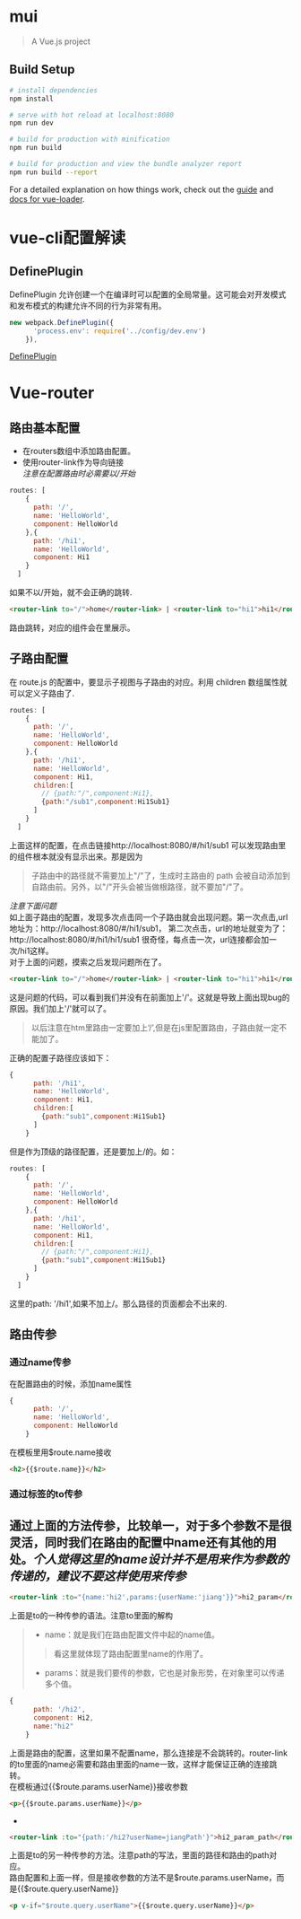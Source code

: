 # mui

> A Vue.js project

## Build Setup

``` bash
# install dependencies
npm install

# serve with hot reload at localhost:8080
npm run dev

# build for production with minification
npm run build

# build for production and view the bundle analyzer report
npm run build --report
```

For a detailed explanation on how things work, check out the [guide](http://vuejs-templates.github.io/webpack/) and [docs for vue-loader](http://vuejs.github.io/vue-loader).  
# vue-cli配置解读  
## DefinePlugin  
DefinePlugin 允许创建一个在编译时可以配置的全局常量。这可能会对开发模式和发布模式的构建允许不同的行为非常有用。  
```js
new webpack.DefinePlugin({
      'process.env': require('../config/dev.env')
    }),
```
[DefinePlugin](https://webpack.docschina.org/plugins/define-plugin/)  

# Vue-router  
## 路由基本配置  
- 在routers数组中添加路由配置。  
- 使用router-link作为导向链接  
*注意在配置路由时必需要以/开始*  
```js
routes: [
    {
      path: '/',
      name: 'HelloWorld',
      component: HelloWorld
    },{
      path: '/hi1',
      name: 'HelloWorld',
      component: Hi1
    }
  ]
```
如果不以/开始，就不会正确的跳转.  
```html
<router-link to="/">home</router-link> | <router-link to="hi1">hi1</router-link>
```
路由跳转，对应的组件会在<router-view/>里展示。  
## 子路由配置  
在 route.js 的配置中，要显示子视图与子路由的对应。利用 children 数组属性就可以定义子路由了.   
```js
routes: [
    {
      path: '/',
      name: 'HelloWorld',
      component: HelloWorld
    },{
      path: '/hi1',
      name: 'HelloWorld',
      component: Hi1,
      children:[
        // {path:"/",component:Hi1},
        {path:"/sub1",component:Hi1Sub1}
      ]
    }
  ]
```
上面这样的配置，在点击链接http://localhost:8080/#/hi1/sub1 可以发现路由里的组件根本就没有显示出来。那是因为  
>子路由中的路径就不需要加上"/"了，生成时主路由的 path 会被自动添加到自路由前。另外，以"/"开头会被当做根路径，就不要加"/"了。  

*注意下面问题*  
如上面子路由的配置，发现多次点击同一个子路由就会出现问题。第一次点击,url地址为：http://localhost:8080/#/hi1/sub1， 第二次点击，url的地址就变为了：http://localhost:8080/#/hi1/hi1/sub1
很奇怪，每点击一次，url连接都会加一次/hi1这样。  
对于上面的问题，摸索之后发现问题所在了。  
```html
<router-link to="/">home</router-link> | <router-link to="hi1">hi1</router-link> | <router-link to="hi1/sub1">hiSub1</router-link>
```
这是问题的代码，可以看到我们并没有在前面加上'/'。这就是导致上面出现bug的原因。我们加上'/'就可以了。  
>以后注意在htm里路由一定要加上‘/’,但是在js里配置路由，子路由就一定不能加了。  

正确的配置子路径应该如下：  
```js
{
      path: '/hi1',
      name: 'HelloWorld',
      component: Hi1,
      children:[
        {path:"sub1",component:Hi1Sub1}
      ]
    }
```
但是作为顶级的路径配置，还是要加上/的。如：  
```js
routes: [
    {
      path: '/',
      name: 'HelloWorld',
      component: HelloWorld
    },{
      path: '/hi1',
      name: 'HelloWorld',
      component: Hi1,
      children:[
        // {path:"/",component:Hi1},
        {path:"sub1",component:Hi1Sub1}
      ]
    }
  ]
```
这里的path: '/hi1',如果不加上/。那么路径的页面都会不出来的.  
## 路由传参  
### 通过name传参  
在配置路由的时候，添加name属性   
```js
{
      path: '/',
      name: 'HelloWorld',
      component: HelloWorld
    }
```  
在模板里用$route.name接收  
```html
<h2>{{$route.name}}</h2>
```
### 通过标签的to传参  
通过上面的方法传参，比较单一，对于多个参数不是很灵活，同时我们在路由的配置中name还有其他的用处。*个人觉得这里的name设计并不是用来作为参数的传递的，建议不要这样使用来传参*  
-   
```html
<router-link :to="{name:'hi2',params:{userName:'jiang'}}">hi2_param</router-link>
```
上面是to的一种传参的语法。注意to里面的解构  
>- name：就是我们在路由配置文件中起的name值。  
>>看这里就体现了路由配置里name的作用了。  
>- params：就是我们要传的参数，它也是对象形势，在对象里可以传递多个值。  
```js
{
      path: '/hi2',
      component: Hi2,
      name:"hi2"
    }
```
上面是路由的配置，这里如果不配置name，那么连接是不会跳转的。router-link的to里面的name必需要和路由里面的name一致，这样才能保证正确的连接跳转。   
在模板通过{{$route.params.userName}}接收参数  
```html
<p>{{$route.params.userName}}</p>
```
-  
```html
<router-link :to="{path:'/hi2?userName=jiangPath'}">hi2_param_path</router-link>
```
上面是to的另一种传参的方法。注意path的写法，里面的路径和路由的path对应。  
路由配置和上面一样，但是接收参数的方法不是$route.params.userName，而是{{$route.query.userName}}  
```html
<p v-if="$route.query.userName">{{$route.query.userName}}</p>
```

